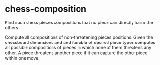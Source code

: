 # chess-composition
Find such chess pieces compositions that no piece can directly harm the others

Compute all compositions of non-threatening pieces positions.
Given the chessboard dimensions and and iterable of desired piece types
computes all possible compositions of pieces in which none of them
threatens any other. A piece threatens another piece if it can capture
the other piece within one move.
